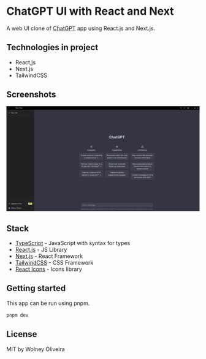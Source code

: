 # ChatGPT UI with React and Next

A web UI clone of [ChatGPT](https://chat.openai.com/) app using React.js and Next.js.

## Technologies in project
- React,js
- Next.js
- TailwindCSS

## Screenshots
![Screenshot](doc/screenshot1.png)

## Stack
- [TypeScript](https://www.typescriptlang.org/) - JavaScript with syntax for types
- [React.js](https://react.dev/) - JS Library
- [Next.js](https://nextjs.org/) - React Framework
- [TailwindCSS](https://tailwindcss.com/) - CSS Framework
- [React Icons](https://react-icons.github.io/react-icons/) - Icons library

## Getting started
This app can be run using pnpm.
```bash
pnpm dev
```

## License

MIT by Wolney Oliveira